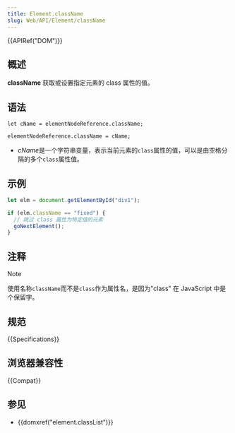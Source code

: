 ```yaml
---
title: Element.className
slug: Web/API/Element/className
---
```


{{APIRef("DOM")}}

## 概述

**className** 获取或设置指定元素的 class 属性的值。

## 语法

```
let cName = elementNodeReference.className;

elementNodeReference.className = cName;
```

- *cName*是一个字符串变量，表示当前元素的`class`属性的值，可以是由空格分隔的多个`class`属性值。

## 示例

```js
let elm = document.getElementById("div1");

if (elm.className == "fixed") {
  // 跳过 class 属性为特定值的元素
  goNextElement();
}
```

## 注释

> [!NOTE]
> 使用名称`className`而不是`class`作为属性名，是因为"class" 在 JavaScript 中是个保留字。

## 规范

{{Specifications}}

## 浏览器兼容性

{{Compat}}

## 参见

- {{domxref("element.classList")}}
